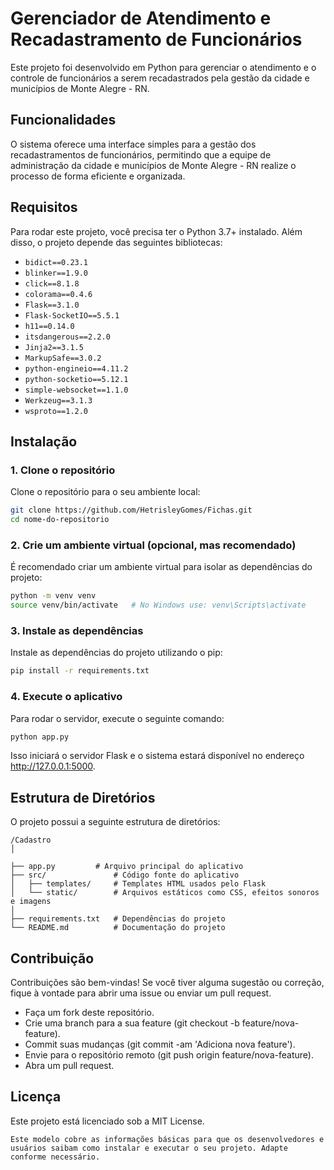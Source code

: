 # Gerenciador de Atendimento e Recadastramento de Funcionários

Este projeto foi desenvolvido em Python para gerenciar o atendimento e o controle de funcionários a serem recadastrados pela gestão da cidade e municípios de Monte Alegre - RN.

## Funcionalidades

O sistema oferece uma interface simples para a gestão dos recadastramentos de funcionários, permitindo que a equipe de administração da cidade e municípios de Monte Alegre - RN realize o processo de forma eficiente e organizada.

## Requisitos

Para rodar este projeto, você precisa ter o Python 3.7+ instalado. Além disso, o projeto depende das seguintes bibliotecas:

- `bidict==0.23.1`
- `blinker==1.9.0`
- `click==8.1.8`
- `colorama==0.4.6`
- `Flask==3.1.0`
- `Flask-SocketIO==5.5.1`
- `h11==0.14.0`
- `itsdangerous==2.2.0`
- `Jinja2==3.1.5`
- `MarkupSafe==3.0.2`
- `python-engineio==4.11.2`
- `python-socketio==5.12.1`
- `simple-websocket==1.1.0`
- `Werkzeug==3.1.3`
- `wsproto==1.2.0`

## Instalação

### 1. Clone o repositório

Clone o repositório para o seu ambiente local:

```bash
git clone https://github.com/HetrisleyGomes/Fichas.git
cd nome-do-repositorio
```

### 2. Crie um ambiente virtual (opcional, mas recomendado)
É recomendado criar um ambiente virtual para isolar as dependências do projeto:

```bash
python -m venv venv
source venv/bin/activate   # No Windows use: venv\Scripts\activate
```

### 3. Instale as dependências
Instale as dependências do projeto utilizando o pip:

```bash
pip install -r requirements.txt
```

### 4. Execute o aplicativo
Para rodar o servidor, execute o seguinte comando:

```bash
python app.py
```
Isso iniciará o servidor Flask e o sistema estará disponível no endereço http://127.0.0.1:5000.


## Estrutura de Diretórios
O projeto possui a seguinte estrutura de diretórios:


```
/Cadastro
│

├── app.py         # Arquivo principal do aplicativo
├── src/               # Código fonte do aplicativo
│   ├── templates/     # Templates HTML usados pelo Flask
│   └── static/        # Arquivos estáticos como CSS, efeitos sonoros e imagens
│
├── requirements.txt   # Dependências do projeto
└── README.md          # Documentação do projeto
```

## Contribuição
Contribuições são bem-vindas! Se você tiver alguma sugestão ou correção, fique à vontade para abrir uma issue ou enviar um pull request.

- Faça um fork deste repositório.
- Crie uma branch para a sua feature (git checkout -b feature/nova-feature).
- Commit suas mudanças (git commit -am 'Adiciona nova feature').
- Envie para o repositório remoto (git push origin feature/nova-feature).
- Abra um pull request.

## Licença
Este projeto está licenciado sob a MIT License.

```
Este modelo cobre as informações básicas para que os desenvolvedores e usuários saibam como instalar e executar o seu projeto. Adapte conforme necessário.
```